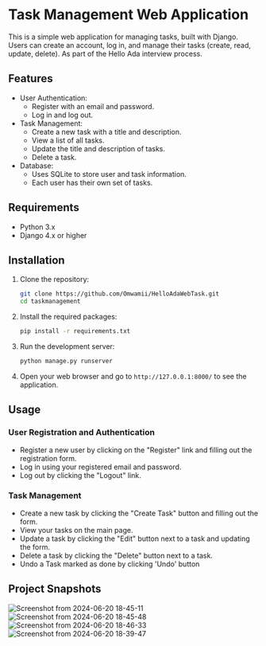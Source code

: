 # Task Management Web Application

This is a simple web application for managing tasks, built with Django. Users can create an account, log in, and manage their tasks (create, read, update, delete). As part of the Hello Ada interview process.

## Features

- User Authentication:
  - Register with an email and password.
  - Log in and log out.
- Task Management:
  - Create a new task with a title and description.
  - View a list of all tasks.
  - Update the title and description of tasks.
  - Delete a task.
- Database:
  - Uses SQLite to store user and task information.
  - Each user has their own set of tasks.

## Requirements

- Python 3.x
- Django 4.x or higher

## Installation

1. Clone the repository:
    ```bash
    git clone https://github.com/Omwamii/HelloAdaWebTask.git
    cd taskmanagement
    ```

2. Install the required packages:
    ```bash
    pip install -r requirements.txt
    ```

3. Run the development server:
    ```bash
    python manage.py runserver
    ```

4. Open your web browser and go to `http://127.0.0.1:8000/` to see the application.

## Usage

### User Registration and Authentication

- Register a new user by clicking on the "Register" link and filling out the registration form.
- Log in using your registered email and password.
- Log out by clicking the "Logout" link.

### Task Management

- Create a new task by clicking the "Create Task" button and filling out the form.
- View your tasks on the main page.
- Update a task by clicking the "Edit" button next to a task and updating the form.
- Delete a task by clicking the "Delete" button next to a task.
- Undo a Task marked as done by clicking 'Undo' button

## Project Snapshots
![Screenshot from 2024-06-20 18-45-11](https://github.com/Omwamii/HelloAdaWebTask/assets/100716410/717f3bee-c3cf-4a0f-8f42-fbb905a50c58)
![Screenshot from 2024-06-20 18-45-48](https://github.com/Omwamii/HelloAdaWebTask/assets/100716410/885222c8-16db-4c8e-8182-af51013e9660)
![Screenshot from 2024-06-20 18-46-33](https://github.com/Omwamii/HelloAdaWebTask/assets/100716410/1e7743d4-57cd-4e28-bc72-b3bfead52a8b)
![Screenshot from 2024-06-20 18-39-47](https://github.com/Omwamii/HelloAdaWebTask/assets/100716410/d6b9c8fc-265c-454e-9429-30ce083681b6)
